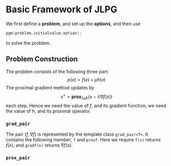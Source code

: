 # Basic Framework of JLPG
We first define a **problem**, and set up the **options**, and then use
```C++
pgm(problem,initialvalue,option);
```
to solve the problem.


## Problem Construction
The problem consists of the following three part:
$$ p(x) = f(x) + \mu h(x)$$
The proximal gradient method updates by
$$ x^+ = \textbf{prox}_{\lambda\mu h}(x - \lambda\nabla f(x))$$
each step. 
Hence we need the value of $f$, and its gradient function; we need the value of $h$, and its proximal operator. 

### `grad_pair`
The pair $(f,\nabla f)$ is represented by the template class `grad_pair<T>`. It contains the following member, `f` and `proxf`. Here we require `f(x)` returns $f(x)$, and `gradf(x)` returns $\nabla f(x)$. 

### `prox_pair`